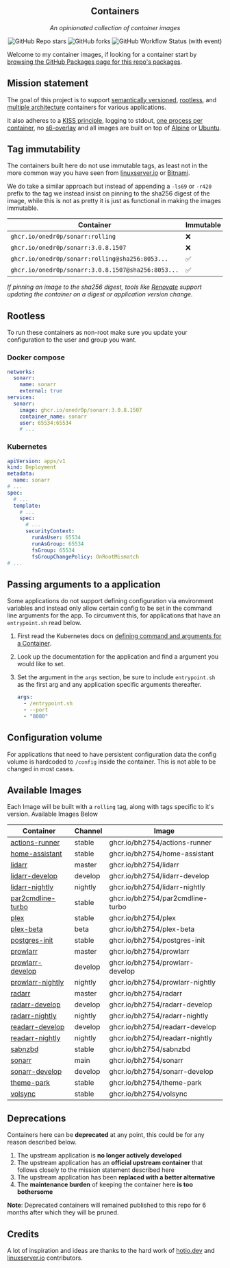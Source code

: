 <!---
NOTE: AUTO-GENERATED FILE
to edit this file, instead edit its template at: ./github/scripts/templates/README.md.j2
-->
<div align="center">


## Containers

_An opinionated collection of container images_

</div>

<div align="center">

![GitHub Repo stars](https://img.shields.io/github/stars/onedr0p/containers?style=for-the-badge)
![GitHub forks](https://img.shields.io/github/forks/onedr0p/containers?style=for-the-badge)
![GitHub Workflow Status (with event)](https://img.shields.io/github/actions/workflow/status/onedr0p/containers/release-scheduled.yaml?style=for-the-badge&label=Scheduled%20Release)

</div>

Welcome to my container images, if looking for a container start by [browsing the GitHub Packages page for this repo's packages](https://github.com/onedr0p?tab=packages&repo_name=containers).

## Mission statement

The goal of this project is to support [semantically versioned](https://semver.org/), [rootless](https://rootlesscontaine.rs/), and [multiple architecture](https://www.docker.com/blog/multi-arch-build-and-images-the-simple-way/) containers for various applications.

It also adheres to a [KISS principle](https://en.wikipedia.org/wiki/KISS_principle), logging to stdout, [one process per container](https://testdriven.io/tips/59de3279-4a2d-4556-9cd0-b444249ed31e/), no [s6-overlay](https://github.com/just-containers/s6-overlay) and all images are built on top of [Alpine](https://hub.docker.com/_/alpine) or [Ubuntu](https://hub.docker.com/_/ubuntu).

## Tag immutability

The containers built here do not use immutable tags, as least not in the more common way you have seen from [linuxserver.io](https://fleet.linuxserver.io/) or [Bitnami](https://bitnami.com/stacks/containers).

We do take a similar approach but instead of appending a `-ls69` or `-r420` prefix to the tag we instead insist on pinning to the sha256 digest of the image, while this is not as pretty it is just as functional in making the images immutable.

| Container                                          | Immutable |
|----------------------------------------------------|-----------|
| `ghcr.io/onedr0p/sonarr:rolling`                   | ❌         |
| `ghcr.io/onedr0p/sonarr:3.0.8.1507`                | ❌         |
| `ghcr.io/onedr0p/sonarr:rolling@sha256:8053...`    | ✅         |
| `ghcr.io/onedr0p/sonarr:3.0.8.1507@sha256:8053...` | ✅         |

_If pinning an image to the sha256 digest, tools like [Renovate](https://github.com/renovatebot/renovate) support updating the container on a digest or application version change._

## Rootless

To run these containers as non-root make sure you update your configuration to the user and group you want.

### Docker compose

```yaml
networks:
  sonarr:
    name: sonarr
    external: true
services:
  sonarr:
    image: ghcr.io/onedr0p/sonarr:3.0.8.1507
    container_name: sonarr
    user: 65534:65534
    # ...
```

### Kubernetes

```yaml
apiVersion: apps/v1
kind: Deployment
metadata:
  name: sonarr
# ...
spec:
  # ...
  template:
    # ...
    spec:
      # ...
      securityContext:
        runAsUser: 65534
        runAsGroup: 65534
        fsGroup: 65534
        fsGroupChangePolicy: OnRootMismatch
# ...
```

## Passing arguments to a application

Some applications do not support defining configuration via environment variables and instead only allow certain config to be set in the command line arguments for the app. To circumvent this, for applications that have an `entrypoint.sh` read below.

1. First read the Kubernetes docs on [defining command and arguments for a Container](https://kubernetes.io/docs/tasks/inject-data-application/define-command-argument-container/).
2. Look up the documentation for the application and find a argument you would like to set.
3. Set the argument in the `args` section, be sure to include `entrypoint.sh` as the first arg and any application specific arguments thereafter.

    ```yaml
    args:
      - /entrypoint.sh
      - --port
      - "8080"
    ```

## Configuration volume

For applications that need to have persistent configuration data the config volume is hardcoded to `/config` inside the container. This is not able to be changed in most cases.

## Available Images

Each Image will be built with a `rolling` tag, along with tags specific to it's version. Available Images Below

Container | Channel | Image
--- | --- | ---
[actions-runner](https://github.com/bh2754/containers/pkgs/container/actions-runner) | stable | ghcr.io/bh2754/actions-runner
[home-assistant](https://github.com/bh2754/containers/pkgs/container/home-assistant) | stable | ghcr.io/bh2754/home-assistant
[lidarr](https://github.com/bh2754/containers/pkgs/container/lidarr) | master | ghcr.io/bh2754/lidarr
[lidarr-develop](https://github.com/bh2754/containers/pkgs/container/lidarr-develop) | develop | ghcr.io/bh2754/lidarr-develop
[lidarr-nightly](https://github.com/bh2754/containers/pkgs/container/lidarr-nightly) | nightly | ghcr.io/bh2754/lidarr-nightly
[par2cmdline-turbo](https://github.com/bh2754/containers/pkgs/container/par2cmdline-turbo) | stable | ghcr.io/bh2754/par2cmdline-turbo
[plex](https://github.com/bh2754/containers/pkgs/container/plex) | stable | ghcr.io/bh2754/plex
[plex-beta](https://github.com/bh2754/containers/pkgs/container/plex-beta) | beta | ghcr.io/bh2754/plex-beta
[postgres-init](https://github.com/bh2754/containers/pkgs/container/postgres-init) | stable | ghcr.io/bh2754/postgres-init
[prowlarr](https://github.com/bh2754/containers/pkgs/container/prowlarr) | master | ghcr.io/bh2754/prowlarr
[prowlarr-develop](https://github.com/bh2754/containers/pkgs/container/prowlarr-develop) | develop | ghcr.io/bh2754/prowlarr-develop
[prowlarr-nightly](https://github.com/bh2754/containers/pkgs/container/prowlarr-nightly) | nightly | ghcr.io/bh2754/prowlarr-nightly
[radarr](https://github.com/bh2754/containers/pkgs/container/radarr) | master | ghcr.io/bh2754/radarr
[radarr-develop](https://github.com/bh2754/containers/pkgs/container/radarr-develop) | develop | ghcr.io/bh2754/radarr-develop
[radarr-nightly](https://github.com/bh2754/containers/pkgs/container/radarr-nightly) | nightly | ghcr.io/bh2754/radarr-nightly
[readarr-develop](https://github.com/bh2754/containers/pkgs/container/readarr-develop) | develop | ghcr.io/bh2754/readarr-develop
[readarr-nightly](https://github.com/bh2754/containers/pkgs/container/readarr-nightly) | nightly | ghcr.io/bh2754/readarr-nightly
[sabnzbd](https://github.com/bh2754/containers/pkgs/container/sabnzbd) | stable | ghcr.io/bh2754/sabnzbd
[sonarr](https://github.com/bh2754/containers/pkgs/container/sonarr) | main | ghcr.io/bh2754/sonarr
[sonarr-develop](https://github.com/bh2754/containers/pkgs/container/sonarr-develop) | develop | ghcr.io/bh2754/sonarr-develop
[theme-park](https://github.com/bh2754/containers/pkgs/container/theme-park) | stable | ghcr.io/bh2754/theme-park
[volsync](https://github.com/bh2754/containers/pkgs/container/volsync) | stable | ghcr.io/bh2754/volsync


## Deprecations

Containers here can be **deprecated** at any point, this could be for any reason described below.

1. The upstream application is **no longer actively developed**
2. The upstream application has an **official upstream container** that follows closely to the mission statement described here
3. The upstream application has been **replaced with a better alternative**
4. The **maintenance burden** of keeping the container here **is too bothersome**

**Note**: Deprecated containers will remained published to this repo for 6 months after which they will be pruned.

## Credits

A lot of inspiration and ideas are thanks to the hard work of [hotio.dev](https://hotio.dev/) and [linuxserver.io](https://www.linuxserver.io/) contributors.